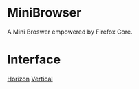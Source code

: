 # MiniBrowser
A Mini Broswer empowered by Firefox Core.
# Interface
[Horizon](Preview/Horizon.jpeg)
[Vertical](Preview/Vertical.jpeg)
